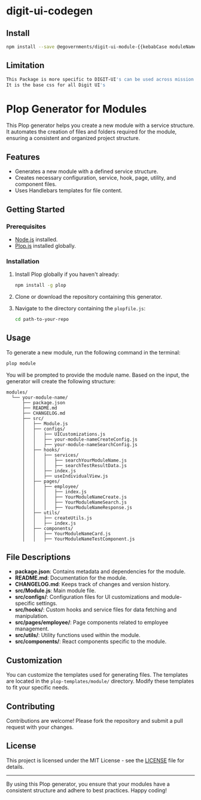 <!-- TODO: update this -->

# digit-ui-codegen

## Install

```bash
npm install --save @egovernments/digit-ui-module-{{kebabCase moduleName}}
```

## Limitation

```bash
This Package is more specific to DIGIT-UI's can be used across mission's
It is the base css for all Digit UI's
```

# Plop Generator for Modules

This Plop generator helps you create a new module with a service structure. It automates the creation of files and folders required for the module, ensuring a consistent and organized project structure.

## Features

- Generates a new module with a defined service structure.
- Creates necessary configuration, service, hook, page, utility, and component files.
- Uses Handlebars templates for file content.

## Getting Started

### Prerequisites

- [Node.js](https://nodejs.org/) installed.
- [Plop.js](https://plopjs.com/) installed globally.

### Installation

1. Install Plop globally if you haven't already:

    ```bash
    npm install -g plop
    ```

2. Clone or download the repository containing this generator.

3. Navigate to the directory containing the `plopfile.js`:

    ```bash
    cd path-to-your-repo
    ```

## Usage

To generate a new module, run the following command in the terminal:

```bash
plop module
```

You will be prompted to provide the module name. Based on the input, the generator will create the following structure:

```
modules/
  └── your-module-name/
      ├── package.json
      ├── README.md
      ├── CHANGELOG.md
      ├── src/
      │   ├── Module.js
      │   ├── configs/
      │   │   ├── UICustomizations.js
      │   │   ├── your-module-nameCreateConfig.js
      │   │   ├── your-module-nameSearchConfig.js
      │   ├── hooks/
      │   │   ├── services/
      │   │   │   ├── searchYourModuleName.js
      │   │   │   ├── searchTestResultData.js
      │   │   ├── index.js
      │   │   ├── useIndividualView.js
      │   ├── pages/
      │   │   ├── employee/
      │   │   │   ├── index.js
      │   │   │   ├── YourModuleNameCreate.js
      │   │   │   ├── YourModuleNameSearch.js
      │   │   │   ├── YourModuleNameResponse.js
      │   ├── utils/
      │   │   ├── createUtils.js
      │   │   ├── index.js
      │   ├── components/
      │   │   ├── YourModuleNameCard.js
      │   │   ├── YourModuleNameTestComponent.js
```

## File Descriptions

- **package.json**: Contains metadata and dependencies for the module.
- **README.md**: Documentation for the module.
- **CHANGELOG.md**: Keeps track of changes and version history.
- **src/Module.js**: Main module file.
- **src/configs/**: Configuration files for UI customizations and module-specific settings.
- **src/hooks/**: Custom hooks and service files for data fetching and manipulation.
- **src/pages/employee/**: Page components related to employee management.
- **src/utils/**: Utility functions used within the module.
- **src/components/**: React components specific to the module.

## Customization

You can customize the templates used for generating files. The templates are located in the `plop-templates/module/` directory. Modify these templates to fit your specific needs.

## Contributing

Contributions are welcome! Please fork the repository and submit a pull request with your changes.

## License

This project is licensed under the MIT License - see the [LICENSE](LICENSE) file for details.

---

By using this Plop generator, you ensure that your modules have a consistent structure and adhere to best practices. Happy coding!